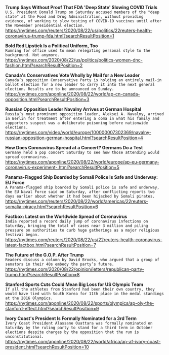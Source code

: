 **Trump Says Without Proof That FDA 'Deep State' Slowing COVID Trials**\
`U.S. President Donald Trump on Saturday accused members of the "deep state" at the Food and Drug Administration, without providing evidence, of working to slow testing of COVID-19 vaccines until after the November presidential election.`\
https://nytimes.com/reuters/2020/08/22/us/politics/22reuters-health-coronavirus-trump-fda.html?searchResultPosition=1

**Bold Red Lipstick Is a Political Uniform, Too**\
`Running for office used to mean relegating personal style to the background. Not anymore.`\
https://nytimes.com/2020/08/22/us/politics/politics-women-dnc-fashion.html?searchResultPosition=2

**Canada's Conservatives Vote Wholly by Mail for a New Leader**\
`Canada’s opposition Conservative Party is holding an entirely mail-in ballot election for a new leader to carry it into the next general election. Results are to be announced on Sunday.`\
https://nytimes.com/aponline/2020/08/22/world/ap-cn-canada-opposition.html?searchResultPosition=3

**Russian Opposition Leader Navalny Arrives at German Hospital**\
`Russia’s most prominent opposition leader, Aleksei A. Navalny, arrived in Berlin for treatment after entering a coma in what his family and supporters suspect was a deliberate poisoning before nationwide elections.`\
https://nytimes.com/video/world/europe/100000007302369/navalny-russian-opposition-german-hospital.html?searchResultPosition=4

**How Does Coronavirus Spread at a Concert? Germans Do a Test**\
`Germany held a pop concert Saturday to see how those attending would spread coronavirus.`\
https://nytimes.com/aponline/2020/08/22/world/europe/ap-eu-germany-coronavirus-experiment-.html?searchResultPosition=5

**Panama-Flagged Ship Boarded by Somali Police Is Safe and Underway: EU Force**\
`A Panama-flagged ship boarded by Somali police is safe and underway, the EU Naval Force said on Saturday, after conflicting reports two days earlier about whether it had been hijacked by Somali pirates.`\
https://nytimes.com/reuters/2020/08/22/world/americas/22reuters-somalia-piracy.html?searchResultPosition=6

**Factbox: Latest on the Worldwide Spread of Coronavirus**\
`India reported a record daily jump of coronavirus infections on Saturday, bringing the total of cases near 3 million and piling pressure on authorities to curb huge gatherings as a major religious festival began.`\
https://nytimes.com/reuters/2020/08/22/us/22reuters-health-coronavirus-latest-factbox.html?searchResultPosition=7

**The Future of the G.O.P. After Trump**\
`Readers discuss a column by David Brooks, who argued that a group of senators in their 40s embody the party’s future.`\
https://nytimes.com/2020/08/22/opinion/letters/republican-party-trump.html?searchResultPosition=8

**Stanford Sports Cuts Could Mean Big Loss for US Olympic Team**\
`If all the athletes from Stanford had been their own country, they would have tied with South Korea for 11th place in the medal standings at the 2016 Olympics.`\
https://nytimes.com/aponline/2020/08/22/sports/olympics/ap-oly-the-stanford-effect.html?searchResultPosition=9

**Ivory Coast's President Is Formally Nominated for a 3rd Term**\
`Ivory Coast President Alassane Ouattara was formally nominated on Saturday by the ruling party to stand for a third term in October elections despite charges by the opposition that the run is unconstitutional. `\
https://nytimes.com/aponline/2020/08/22/world/africa/ap-af-ivory-coast-president.html?searchResultPosition=10

